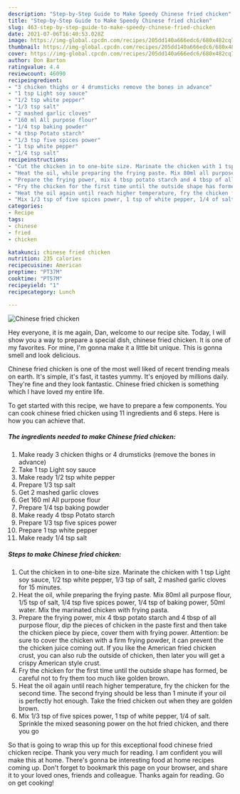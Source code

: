 ```yaml
---
description: "Step-by-Step Guide to Make Speedy Chinese fried chicken"
title: "Step-by-Step Guide to Make Speedy Chinese fried chicken"
slug: 463-step-by-step-guide-to-make-speedy-chinese-fried-chicken
date: 2021-07-06T16:40:53.028Z
image: https://img-global.cpcdn.com/recipes/205dd140a666edc6/680x482cq70/chinese-fried-chicken-recipe-main-photo.jpg
thumbnail: https://img-global.cpcdn.com/recipes/205dd140a666edc6/680x482cq70/chinese-fried-chicken-recipe-main-photo.jpg
cover: https://img-global.cpcdn.com/recipes/205dd140a666edc6/680x482cq70/chinese-fried-chicken-recipe-main-photo.jpg
author: Don Barton
ratingvalue: 4.4
reviewcount: 46090
recipeingredient:
- "3 chicken thighs or 4 drumsticks remove the bones in advance"
- "1 tsp Light soy sauce"
- "1/2 tsp white pepper"
- "1/3 tsp salt"
- "2 mashed garlic cloves"
- "160 ml All purpose flour"
- "1/4 tsp baking powder"
- "4 tbsp Potato starch"
- "1/3 tsp five spices power"
- "1 tsp white pepper"
- "1/4 tsp salt"
recipeinstructions:
- "Cut the chicken in to one-bite size. Marinate the chicken with 1 tsp Light soy sauce, 1/2 tsp white pepper, 1/3 tsp of salt, 2 mashed garlic cloves for 15 minutes."
- "Heat the oil, while preparing the frying paste. Mix 80ml all purpose flour, 1/5 tsp of salt, 1/4 tsp five spices power, 1/4 tsp of baking power, 50ml water. Mix the marinated chicken with frying pasta."
- "Prepare the frying power, mix 4 tbsp potato starch and 4 tbsp of all purpose flour, dip the pieces of chicken in the paste first and then take the chicken piece by piece, cover them with frying power. Attention: be sure to cover the chicken with a firm frying powder, it can prevent the the chicken juice coming out. If you like the American fried chicken crust, you can also rub the outside of chicken, then later you will get a crispy American style crust."
- "Fry the chicken for the first time until the outside shape has formed, be careful not to fry them too much like golden brown."
- "Heat the oil again until reach higher temperature, fry the chicken for the second time. The second frying should be less than 1 minute if your oil is perfectly hot enough. Take the fried chicken out when they are golden brown."
- "Mix 1/3 tsp of five spices power, 1 tsp of white pepper, 1/4 of salt. Sprinkle the mixed seasoning power on the hot fried chicken, and there you go"
categories:
- Recipe
tags:
- chinese
- fried
- chicken

katakunci: chinese fried chicken 
nutrition: 235 calories
recipecuisine: American
preptime: "PT37M"
cooktime: "PT57M"
recipeyield: "1"
recipecategory: Lunch

---
```



![Chinese fried chicken](https://img-global.cpcdn.com/recipes/205dd140a666edc6/680x482cq70/chinese-fried-chicken-recipe-main-photo.jpg)

Hey everyone, it is me again, Dan, welcome to our recipe site. Today, I will show you a way to prepare a special dish, chinese fried chicken. It is one of my favorites. For mine, I'm gonna make it a little bit unique. This is gonna smell and look delicious.

Chinese fried chicken is one of the most well liked of recent trending meals on earth. It's simple, it's fast, it tastes yummy. It's enjoyed by millions daily. They're fine and they look fantastic. Chinese fried chicken is something which I have loved my entire life.




To get started with this recipe, we have to prepare a few components. You can cook chinese fried chicken using 11 ingredients and 6 steps. Here is how you can achieve that.

<!--inarticleads1-->

##### The ingredients needed to make Chinese fried chicken:

1. Make ready 3 chicken thighs or 4 drumsticks (remove the bones in advance)
1. Take 1 tsp Light soy sauce
1. Make ready 1/2 tsp white pepper
1. Prepare 1/3 tsp salt
1. Get 2 mashed garlic cloves
1. Get 160 ml All purpose flour
1. Prepare 1/4 tsp baking powder
1. Make ready 4 tbsp Potato starch
1. Prepare 1/3 tsp five spices power
1. Prepare 1 tsp white pepper
1. Make ready 1/4 tsp salt




<!--inarticleads2-->

##### Steps to make Chinese fried chicken:

1. Cut the chicken in to one-bite size. Marinate the chicken with 1 tsp Light soy sauce, 1/2 tsp white pepper, 1/3 tsp of salt, 2 mashed garlic cloves for 15 minutes.
1. Heat the oil, while preparing the frying paste. Mix 80ml all purpose flour, 1/5 tsp of salt, 1/4 tsp five spices power, 1/4 tsp of baking power, 50ml water. Mix the marinated chicken with frying pasta.
1. Prepare the frying power, mix 4 tbsp potato starch and 4 tbsp of all purpose flour, dip the pieces of chicken in the paste first and then take the chicken piece by piece, cover them with frying power. Attention: be sure to cover the chicken with a firm frying powder, it can prevent the the chicken juice coming out. If you like the American fried chicken crust, you can also rub the outside of chicken, then later you will get a crispy American style crust.
1. Fry the chicken for the first time until the outside shape has formed, be careful not to fry them too much like golden brown.
1. Heat the oil again until reach higher temperature, fry the chicken for the second time. The second frying should be less than 1 minute if your oil is perfectly hot enough. Take the fried chicken out when they are golden brown.
1. Mix 1/3 tsp of five spices power, 1 tsp of white pepper, 1/4 of salt. Sprinkle the mixed seasoning power on the hot fried chicken, and there you go




So that is going to wrap this up for this exceptional food chinese fried chicken recipe. Thank you very much for reading. I am confident you will make this at home. There's gonna be interesting food at home recipes coming up. Don't forget to bookmark this page on your browser, and share it to your loved ones, friends and colleague. Thanks again for reading. Go on get cooking!
